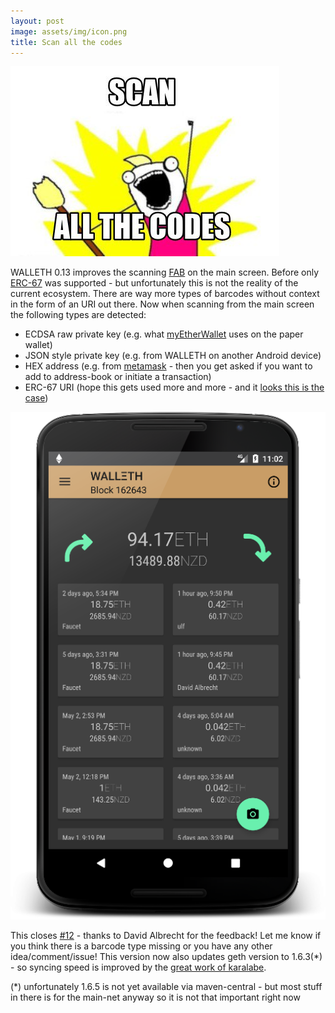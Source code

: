 ```yaml
---
layout: post
image: assets/img/icon.png
title: Scan all the codes
---
```



![](/assets/img/news/scann_all_the_codes.jpg)

WALLETH 0.13 improves the scanning
[FAB](https://material.io/guidelines/components/buttons-floating-action-button.html) on the main screen. Before only [ERC-67](https://github.com/ethereum/EIPs/issues/67) was supported - but unfortunately this is not the reality of the current ecosystem. There are way more types of barcodes without context in the form of an URI out there. Now when scanning from the main screen the following types are detected:

 * ECDSA raw private key (e.g. what [myEtherWallet](https://myetherwallet.com/) uses on the paper wallet)
 * JSON style private key (e.g. from WALLETH on another Android device)
 * HEX address (e.g. from [metamask](https://metamask.io) - then you get asked if you want to add to address-book or initiate a transaction)
 * ERC-67 URI (hope this gets used more and more - and it [looks this is the case](https://github.com/MetaMask/metamask-plugin/issues/1479))

![](/assets/img/news/screenshot_list.png)

This closes [#12](https://github.com/walleth/walleth/issues/12) - thanks to David Albrecht for the feedback!
Let me know if you think there is a barcode type missing or you have any other idea/comment/issue!
This version now also updates geth version to 1.6.3(\*) - so syncing speed is improved by the [great work of karalabe](https://github.com/ethereum/go-ethereum/pull/14545).

(\*) unfortunately 1.6.5 is not yet available via maven-central - but most stuff in there is for the main-net anyway so it is not that important right now
